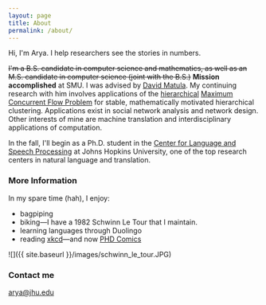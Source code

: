 ```yaml
---
layout: page
title: About
permalink: /about/
---
```


Hi, I'm Arya. I help researchers see the stories in numbers.

<strike>I'm a B.S. candidate in computer science and mathematics, as well as an M.S. candidate in computer science (joint with the B.S.)</strike> **Mission accomplished** at SMU. I was advised by [David Matula](http://lyle.smu.edu/~matula/). My continuing research with him involves applications of the [hierarchical](http://dl.acm.org/citation.cfm?id=1415200) [Maximum Concurrent Flow Problem](https://en.wikipedia.org/wiki/Multi-commodity_flow_problem) for stable, mathematically motivated hierarchical clustering. Applications exist in social network analysis and network design. Other interests of mine are machine translation and interdisciplinary applications of computation.

In the fall, I'll begin as a Ph.D. student in the [Center for Language and Speech Processing](https://www.clsp.jhu.edu/about/) at Johns Hopkins University, one of the top research centers in natural language and translation.

### More Information

In my spare time (hah), I enjoy:

- bagpiping
- biking—I have a 1982 Schwinn Le Tour that I maintain.
- learning languages through Duolingo
- reading [xkcd](http://xkcd.com)—and now [PHD Comics](http://www.phdcomics.com)

![]({{ site.baseurl }}/images/schwinn_le_tour.JPG)

### Contact me

[arya@jhu.edu](mailto:arya@jhu.edu)
